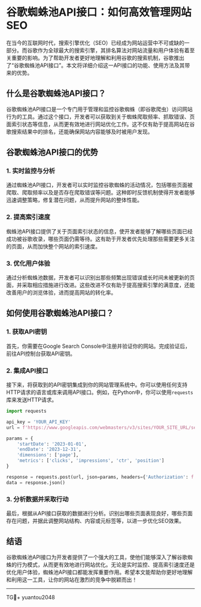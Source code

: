 # 谷歌蜘蛛池API接口：如何高效管理网站SEO

在当今的互联网时代，搜索引擎优化（SEO）已经成为网站运营中不可或缺的一部分。而谷歌作为全球最大的搜索引擎，其排名算法对网站流量和用户体验有着至关重要的影响。为了帮助开发者更好地理解和利用谷歌的搜索机制，谷歌推出了“谷歌蜘蛛池API接口”。本文将详细介绍这一API接口的功能、使用方法及其带来的优势。

## 什么是谷歌蜘蛛池API接口？

谷歌蜘蛛池API接口是一个专门用于管理和监控谷歌蜘蛛（即谷歌爬虫）访问网站行为的工具。通过这个接口，开发者可以获取到关于蜘蛛爬取频率、抓取错误、页面索引状态等信息，从而更有效地进行网站优化工作。这不仅有助于提高网站在谷歌搜索结果中的排名，还能确保网站内容能够及时被用户发现。

## 谷歌蜘蛛池API接口的优势

### 1. 实时监控与分析

通过蜘蛛池API接口，开发者可以实时监控谷歌蜘蛛的活动情况，包括哪些页面被爬取、爬取频率以及是否存在爬取错误等问题。这种即时反馈机制使得开发者能够迅速调整策略，修复潜在问题，从而提升网站的整体性能。

### 2. 提高索引速度

蜘蛛池API接口提供了关于页面索引状态的信息，使开发者能够了解哪些页面已经成功被谷歌收录，哪些页面仍需等待。这有助于开发者优先处理那些需要更多关注的页面，从而加快整个网站的索引速度。

### 3. 优化用户体验

通过分析蜘蛛池数据，开发者可以识别出那些频繁出现错误或长时间未被更新的页面，并采取相应措施进行改进。这些改进不仅有助于提高搜索引擎的满意度，还能改善用户的浏览体验，进而提高网站的转化率。

## 如何使用谷歌蜘蛛池API接口？

### 1. 获取API密钥

首先，你需要在Google Search Console中注册并验证你的网站。完成验证后，前往API控制台获取API密钥。

### 2. 集成API接口

接下来，将获取到的API密钥集成到你的网站管理系统中。你可以使用任何支持HTTP请求的语言或库来调用API接口。例如，在Python中，你可以使用`requests`库来发送HTTP请求。

```python
import requests

api_key = 'YOUR_API_KEY'
url = f'https://www.googleapis.com/webmasters/v3/sites/YOUR_SITE_URL/searchAnalytics/query'

params = {
    'startDate': '2023-01-01',
    'endDate': '2023-12-31',
    'dimensions': ['page'],
    'metrics': ['clicks', 'impressions', 'ctr', 'position']
}

response = requests.post(url, json=params, headers={'Authorization': f'Bearer {api_key}'})
data = response.json()
```

### 3. 分析数据并采取行动

最后，根据从API接口获取的数据进行分析。识别出哪些页面表现良好，哪些页面存在问题，并据此调整网站结构、内容或元标签等，以进一步优化SEO效果。

## 结语

谷歌蜘蛛池API接口为开发者提供了一个强大的工具，使他们能够深入了解谷歌蜘蛛的行为模式，从而更有效地进行网站优化。无论是实时监控、提高索引速度还是优化用户体验，蜘蛛池API接口都能发挥重要作用。希望本文能帮助你更好地理解和利用这一工具，让你的网站在激烈的竞争中脱颖而出！

---

TG💪+ yuantou2048